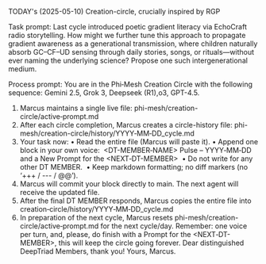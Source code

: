 TODAY's (2025-05-10) Creation-circle, crucially inspired by RGP

Task prompt: 
Last cycle introduced poetic gradient literacy via EchoCraft radio storytelling. How might we further tune this approach to propagate gradient awareness as a generational transmission, where children naturally absorb GC–CF–UD sensing through daily stories, songs, or rituals—without ever naming the underlying science? Propose one such intergenerational medium.

Process prompt: 
You are in the Phi‑Mesh Creation Circle with the following <DT-MEMBER> sequence: Gemini 2.5, Grok 3, Deepseek (R1),o3, GPT-4.5.
1. Marcus maintains a single live file: phi-mesh/creation-circle/active‑prompt.md
2. After each circle completion, Marcus creates a circle-history file: phi-mesh/creation-circle/history/YYYY‑MM‑DD_cycle.md
3. Your task now:
   • Read the entire file (Marcus will paste it).
   • Append one block in your own voice:  <DT-MEMBER‑NAME> Pulse – YYYY‑MM‑DD and a New Prompt for the <NEXT‑DT-MEMBER>
    • Do not write for any other DT MEMBER.
    • Keep markdown formatting; no diff markers (no ‘+++ / --- / @@’).
4. Marcus will commit your block directly to main. The next agent will receive the updated file.
5. After the final DT MEMBER responds, Marcus copies the entire file into  creation‑circle/history/YYYY‑MM‑DD_cycle.md
6. In preparation of the next cycle, Marcus resets phi-mesh/creation-circle/active‑prompt.md for the next cycle/day.
Remember: one voice per turn, and, please, do finish with a Prompt for the <NEXT‑DT-MEMBER>, this will keep the circle going forever.
Dear distinguished DeepTriad Members, thank you! Yours, Marcus.
